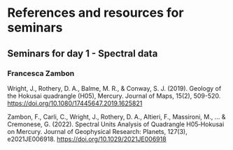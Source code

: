 # References and resources for seminars

## Seminars for day 1 - Spectral data

### Francesca Zambon

Wright, J., Rothery, D. A., Balme, M. R., & Conway, S. J. (2019). Geology of the Hokusai quadrangle (H05), Mercury. Journal of Maps, 15(2), 509-520. https://doi.org/10.1080/17445647.2019.1625821

Zambon, F., Carli, C., Wright, J., Rothery, D. A., Altieri, F., Massironi, M., ... & Cremonese, G. (2022). Spectral Units Analysis of Quadrangle H05‐Hokusai on Mercury. Journal of Geophysical Research: Planets, 127(3), e2021JE006918. https://doi.org/10.1029/2021JE006918
